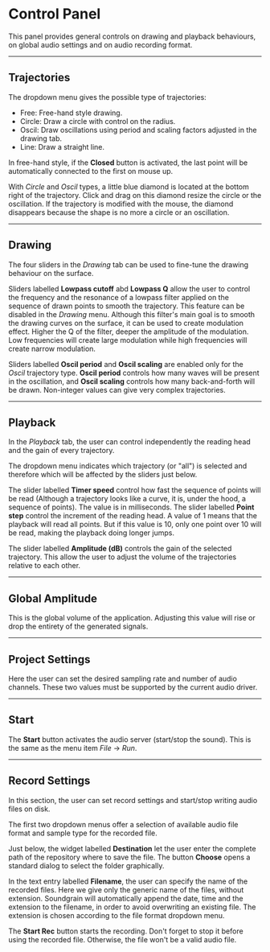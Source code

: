 Control Panel
=============

This panel provides general controls on drawing and playback behaviours,
on global audio settings and on audio recording format.
 
______________________________________________________________________________

Trajectories
------------

The dropdown menu gives the possible type of trajectories:

- Free: Free-hand style drawing.
- Circle: Draw a circle with control on the radius.
- Oscil: Draw oscillations using period and scaling factors adjusted in the 
drawing tab.
- Line: Draw a straight line.

In free-hand style, if the __Closed__ button is activated, the last point will
be automatically connected to the first on mouse up.

With _Circle_ and _Oscil_ types, a little blue diamond is located at the bottom
right of the trajectory. Click and drag on this diamond resize the circle or
the oscillation. If the trajectory is modified with the mouse, the diamond
disappears because the shape is no more a circle or an oscillation.

______________________________________________________________________________

Drawing
-------

The four sliders in the _Drawing_ tab can be used to fine-tune the drawing
behaviour on the surface.

Sliders labelled __Lowpass cutoff__ abd __Lowpass Q__ allow the user to control
the frequency and the resonance of a lowpass filter applied on the sequence of 
drawn points to smooth the trajectory. This feature can be disabled in the 
_Drawing_ menu. Although this filter's main goal is to smooth the drawing curves
on the surface, it can be used to create modulation effect. Higher the Q of 
the filter, deeper the amplitude of the modulation. Low frequencies will create
large modulation while high frequencies will create narrow modulation.
 
Sliders labelled __Oscil period__ and __Oscil scaling__ are enabled only for
the _Oscil_ trajectory type. __Oscil period__ controls how many waves will be
present in the oscillation, and __Oscil scaling__ controls how many back-and-forth
will be drawn. Non-integer values can give very complex trajectories.

______________________________________________________________________________

Playback
--------

In the _Playback_ tab, the user can control independently the reading head and 
the gain of every trajectory.

The dropdown menu indicates which trajectory (or "all") is selected and therefore
which will be affected by the sliders just below.

The slider labelled __Timer speed__ control how fast the sequence of points will
be read (Although a trajectory looks like a curve, it is, under the hood, a 
sequence of points). The value is in milliseconds. The slider labelled __Point step__
control the increment of the reading head. A value of 1 means that the playback 
will read all points. But if this value is 10, only one point over 10 will be read,
making the playback doing longer jumps.

The slider labelled __Amplitude (dB)__ controls the gain of the selected trajectory.
This allow the user to adjust the volume of the trajectories relative to each other.

______________________________________________________________________________

Global Amplitude
----------------

This is the global volume of the application. Adjusting this value will rise
or drop the entirety of the generated signals.

______________________________________________________________________________

Project Settings
----------------

Here the user can set the desired sampling rate and number of audio channels.
These two values must be supported by the current audio driver.

______________________________________________________________________________

Start
-----

The __Start__ button activates the audio server (start/stop the sound). This 
is the same as the menu item _File_ -> _Run_.

______________________________________________________________________________

Record Settings
---------------

In this section, the user can set record settings and start/stop writing audio 
files on disk.

The first two dropdown menus offer a selection of available audio file format 
and sample type for the recorded file.

Just below, the widget labelled __Destination__ let the user enter the complete
path of the repository where to save the file. The button __Choose__ opens a
standard dialog to select the folder graphically.

In the text entry labelled __Filename__, the user can specify the name of the
recorded files. Here we give only the generic name of the files, without 
extension. Soundgrain will automatically append the date, time and the extension 
to the filename, in order to avoid overwriting an existing file. The extension
is chosen according to the file format dropdown menu.

The __Start Rec__ button starts the recording. Don't forget to stop it before
using the recorded file. Otherwise, the file won't be a valid audio file.  
